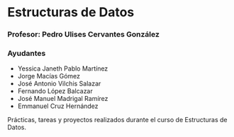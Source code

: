 # Estructuras de Datos

### Profesor: Pedro Ulises Cervantes González

### Ayudantes

- Yessica Janeth Pablo Martínez
- Jorge Macías Gómez
- José Antonio Vilchis Salazar
- Fernando López Balcazar
- José Manuel Madrigal Ramírez
- Emmanuel Cruz Hernández

Prácticas, tareas y proyectos realizados durante el curso de Estructuras de Datos.
